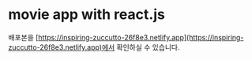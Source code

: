 # movie app with react.js

배포본을 [https://inspiring-zuccutto-26f8e3.netlify.app](https://inspiring-zuccutto-26f8e3.netlify.app)에서 확인하실 수 있습니다.
